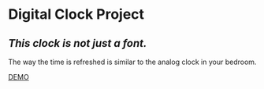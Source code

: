   # Digital Clock Project
## _This clock is not just a font._ 

The way the time is refreshed is similar to the analog clock in your bedroom.

 [DEMO](https://bert0ne.github.io/DIGITAL-CLOCK-JAVASCRIPT/) 
